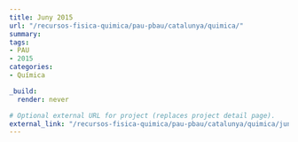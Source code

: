 ```yaml
---
title: Juny 2015
url: "/recursos-fisica-quimica/pau-pbau/catalunya/quimica/"
summary:
tags:
- PAU
- 2015
categories:
- Química

_build:
  render: never

# Optional external URL for project (replaces project detail page).
external_link: "/recursos-fisica-quimica/pau-pbau/catalunya/quimica/juny-2015.pdf"
---
```

